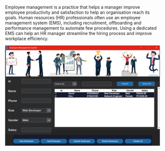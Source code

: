 Employee management is a practice that helps a manager improve employee productivity and satisfaction to help an organisation reach its goals. Human resources (HR) professionals often use an employee management system (EMS), including recruitment, offboarding and performance management to automate few procedures. Using a dedicated EMS can help an HR manager streamline the hiring process and improve workplace efficiency.

![image_alt](https://github.com/nischalbs/Employee_Management_System/blob/e9b0c274d993e7b8dd59efa732be1e4e9d81444c/ui.png)
